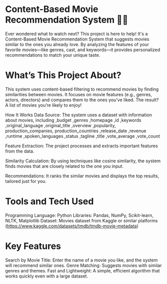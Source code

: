 # Content-Based Movie Recommendation System 🎥🍿
Ever wondered what to watch next? This project is here to help! It's a Content-Based Movie Recommendation System that suggests movies similar to the ones you already love. By analyzing the features of your favorite movies—like genres, cast, and keywords—it provides personalized recommendations to match your unique taste.

# What’s This Project About?
This system uses content-based filtering to recommend movies by finding similarities between movies. It focuses on movie features (e.g., genres, actors, directors) and compares them to the ones you’ve liked. The result? A list of movies you’re likely to enjoy!

How It Works
Data Source: The system uses a dataset with information about movies, including ,budget ,genres	,homepage	,id	,keywords	,original_language ,original_title	,overview	,popularity,
production_companies,	production_countries	,release_date	,revenue	,runtime	,spoken_languages	,status	,tagline	,title	,vote_average	,vote_count

Feature Extraction: The project processes and extracts important features from the data.

Similarity Calculation: By using techniques like cosine similarity, the system finds movies that are closely related to the one you input.

Recommendations: It ranks the similar movies and displays the top results, tailored just for you.

# Tools and Tech Used
Programming Language: Python
Libraries: Pandas, NumPy, Scikit-learn, NLTK, Matplotlib
Dataset: Movies dataset from Kaggle or similar platforms (https://www.kaggle.com/datasets/tmdb/tmdb-movie-metadata)

# Key Features
Search by Movie Title: Enter the name of a movie you like, and the system will recommend similar ones.
Genre Matching: Suggests movies with similar genres and themes.
Fast and Lightweight: A simple, efficient algorithm that works quickly even with a large dataset.
